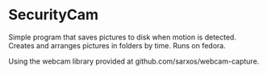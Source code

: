 # SecurityCam

Simple program that saves pictures to disk when motion is detected. Creates and arranges pictures in folders by time. Runs on fedora. 

Using the webcam library provided at github.com/sarxos/webcam-capture.
